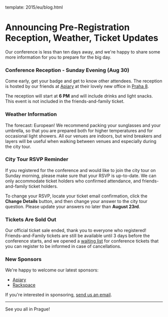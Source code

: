 template: 2015/eu/blog.html

# Announcing Pre-Registration Reception, Weather, Ticket Updates

Our conference is less than ten days away, and we're happy to share some more information
for you to prepare for the big day.

### Conference Reception - Sunday Evening (Aug 30)

Come early, get your badge and get to know other attendees. The reception is hosted by our
friends at [Apiary](https://apiary.io/company#contact) at their lovely new office
in [Praha 8](https://goo.gl/maps/L7wCE).

The reception will start at **6 PM** and will include drinks and light snacks. This event is
not included in the friends-and-family ticket.

### Weather Information

The forecast: European! We recommend packing your sunglasses and your umbrella, so that you
are prepared both for higher temperatures and for occasional light showers. All our venues
are indoors, but wind breakers and layers will be useful when walking between venues and
especially during the city tour.

### City Tour RSVP Reminder

If you registered for the conference and would like to join the city tour on Sunday morning,
please make sure that your RSVP is up-to-date. We can only accommodate ticket holders who
confirmed attendance, and friends-and-family ticket holders.

To change your RSVP, locate your ticket email confirmation, click the **Change Details** button,
and then change your answer to the city tour question. Please update your answers no later
than **August 23rd**.

### Tickets Are Sold Out

Our official ticket sale ended, thank you to everyone who registered! Friends-and-Family
tickets are still be available until 3 days before the conference starts, and we opened a
[waiting list](tickets) for conference tickets that you can register to be informed in case of
cancellations.

[tickets]: https://ti.to/writethedocs/write-the-docs-eu-2015

### New Sponsors

We're happy to welcome our latest sponsors:

* [Apiary](https://apiary.io/)
* [Rackspace](http://www.rackspace.com/)

If you're interested in sponsoring, [send us an email][email-us].

[email-us]: mailto:europe@writethedocs.org

----

See you all in Prague!
